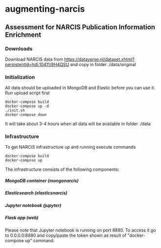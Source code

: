 # augmenting-narcis
## Assessment for NARCIS Publication Information Enrichment
### Downloads
Download NARCIS data from https://dataverse.nl/dataset.xhtml?persistentId=hdl:10411/8H4QSU and copy in folder ./data/original

### Initialization
All data should be uploaded in MongoDB and Elastic before you can use it. Run upload script first
```
docker-compose build
docker-compose up -d   
./init.sh
docker-compose down
```
It will take about 3-4 hours when all data will be available in folder ./data

### Infrastructure
To get NARCIS infrastructure up and running execute commands
```
docker-compose build
docker-compose up  
```
The infrastructure consists of the following components:
##### MongoDB container (mongonarcis) 
##### Elasticsearch (elasticsnarcis) 
##### Jupyter notebook (jupyter)
##### Flask app (web)
Please note that Jupyter notebook is running on port 8880. To access it go to 0.0.0.0:8880 and copy/paste the token shown as result of "docker-compose up" command. 
